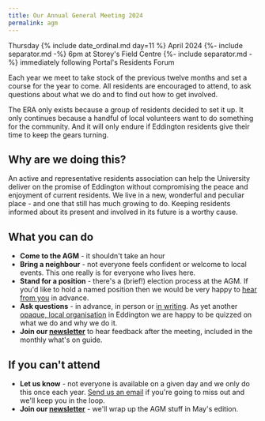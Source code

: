 ```yaml
---
title: Our Annual General Meeting 2024
permalink: agm
---
```


Thursday {% include date_ordinal.md day=11 %} April 2024
{%- include separator.md -%}
6pm at Storey's Field Centre
{%- include separator.md -%}
immediately following Portal's Residents Forum

Each year we meet to take stock of the previous twelve months and set a course for the year to come. All residents are encouraged to attend, to ask questions about what we do and to find out how to get involved.

The ERA only exists because a group of residents decided to set it up. It only continues because a handful of local volunteers want to do something for the community. And it will only endure if Eddington residents give their time to keep the gears turning.

## Why are we doing this?

An active and representative residents association can help the University deliver on the promise of Eddington without compromising the peace and enjoyment of current residents. We live in a new, wonderful and peculiar place - and one that still has much growing to do. Keeping residents informed about its present and involved in its future is a worthy cause.

## What you can do

- **Come to the AGM** - it shouldn't take an hour
- **Bring a neighbour** - not everyone feels confident or welcome to local events. This one really is for everyone who lives here.
- **Stand for a position** - there's a (brief!) election process at the AGM. If you'd like to hold a named position then we would be very happy to [hear from you](/contact-us) in advance.
- **Ask questions** - in advance, in person or [in writing](/contact-us). As yet another [opaque, local organisation](/handbook#portal) in Eddington we are happy to be quizzed on what we do and why we do it.
- **Join our [newsletter](/newsletter)** to hear feedback after the meeting, included in the monthly what's on guide.

## If you can't attend

- **Let us know** - not everyone is available on a given day and we only do this once each year. [Send us an email](/contact) if you're going to miss out and we'll keep you in the loop.
- **Join our [newsletter](/newsletter)** - we'll wrap up the AGM stuff in May's edition.
